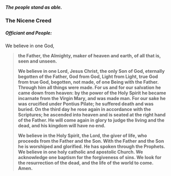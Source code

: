 ##### The people stand as able.
### The Nicene Creed
##### Officiant and **People:**
We believe in one God,
> **the Father, the Almighty,
> maker of heaven and earth,
> of all that is, seen and unseen.**
>
> **We believe in one Lord, Jesus Christ,
> the only Son of God,
> eternally begotten of the Father,
> God from God,
> Light from Light, true God from true God,
> begotten, not made,
> of one Being with the Father.
> Through him all things were made.
> For us and for our salvation
> 	he came down from heaven:
> by the power of the Holy Spirit
> 	he became incarnate from the Virgin Mary,
> 	and was made man.
> For our sake he was crucified under Pontius Pilate;
> 	he suffered death and was buried.
> 	On the third day he rose again
> 		in accordance with the Scriptures;
> 	he ascended into heaven
> 		and is seated at the right hand of the Father.
> He will come again in glory to judge the living and the dead,
> 	and his kingdom will have no end.**
>
> **We believe in the Holy Spirit, the Lord, the giver of life,
> who proceeds from the Father and the Son.
> With the Father and the Son he is worshiped and glorified.
> He has spoken through the Prophets.
> We believe in one holy catholic and apostolic Church.
> We acknowledge one baptism for the forgiveness of sins.
> We look for the resurrection of the dead,
>	and the life of the world to come. Amen.**
